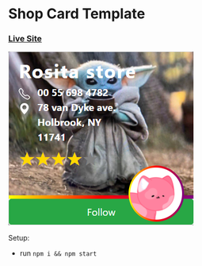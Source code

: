 # Shop Card Template

### [Live Site](https://frosty-babbage-c9495a.netlify.app)

![Card Template](src/img.png)



Setup:
- run ```npm i && npm start```
